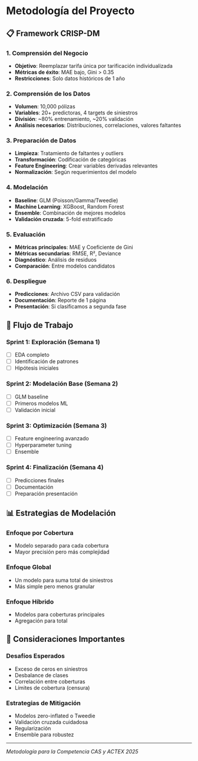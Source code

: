 # Metodología del Proyecto

## 📋 Framework CRISP-DM

### 1. Comprensión del Negocio
- **Objetivo**: Reemplazar tarifa única por tarificación individualizada
- **Métricas de éxito**: MAE bajo, Gini > 0.35
- **Restricciones**: Solo datos históricos de 1 año

### 2. Comprensión de los Datos
- **Volumen**: 10,000 pólizas
- **Variables**: 20+ predictoras, 4 targets de siniestros
- **División**: ~80% entrenamiento, ~20% validación
- **Análisis necesarios**: Distribuciones, correlaciones, valores faltantes

### 3. Preparación de Datos
- **Limpieza**: Tratamiento de faltantes y outliers
- **Transformación**: Codificación de categóricas
- **Feature Engineering**: Crear variables derivadas relevantes
- **Normalización**: Según requerimientos del modelo

### 4. Modelación
- **Baseline**: GLM (Poisson/Gamma/Tweedie)
- **Machine Learning**: XGBoost, Random Forest
- **Ensemble**: Combinación de mejores modelos
- **Validación cruzada**: 5-fold estratificado

### 5. Evaluación
- **Métricas principales**: MAE y Coeficiente de Gini
- **Métricas secundarias**: RMSE, R², Deviance
- **Diagnóstico**: Análisis de residuos
- **Comparación**: Entre modelos candidatos

### 6. Despliegue
- **Predicciones**: Archivo CSV para validación
- **Documentación**: Reporte de 1 página
- **Presentación**: Si clasificamos a segunda fase

## 🔧 Flujo de Trabajo

### Sprint 1: Exploración (Semana 1)
- [ ] EDA completo
- [ ] Identificación de patrones
- [ ] Hipótesis iniciales

### Sprint 2: Modelación Base (Semana 2)
- [ ] GLM baseline
- [ ] Primeros modelos ML
- [ ] Validación inicial

### Sprint 3: Optimización (Semana 3)
- [ ] Feature engineering avanzado
- [ ] Hyperparameter tuning
- [ ] Ensemble

### Sprint 4: Finalización (Semana 4)
- [ ] Predicciones finales
- [ ] Documentación
- [ ] Preparación presentación

## 📊 Estrategias de Modelación

### Enfoque por Cobertura
- Modelo separado para cada cobertura
- Mayor precisión pero más complejidad

### Enfoque Global
- Un modelo para suma total de siniestros
- Más simple pero menos granular

### Enfoque Híbrido
- Modelos para coberturas principales
- Agregación para total

## 🎯 Consideraciones Importantes

### Desafíos Esperados
- Exceso de ceros en siniestros
- Desbalance de clases
- Correlación entre coberturas
- Límites de cobertura (censura)

### Estrategias de Mitigación
- Modelos zero-inflated o Tweedie
- Validación cruzada cuidadosa
- Regularización
- Ensemble para robustez

---
*Metodología para la Competencia CAS y ACTEX 2025*